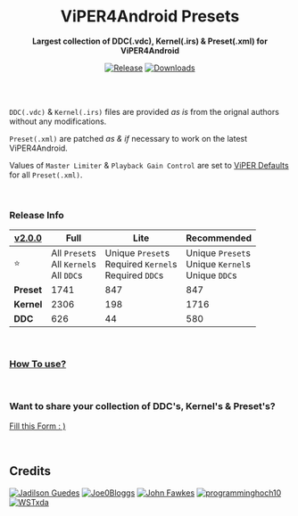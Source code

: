 <div align="center">
<h1>ViPER4Android Presets</h1>

<b>Largest collection of DDC(.vdc), Kernel(.irs) & Preset(.xml) for ViPER4Android</b>

[![Release](https://img.shields.io/github/v/release/syntaxticsugr/ViPER4Android-Presets?color=blue&label=Release&style=flat-square)](https://github.com/syntaxticsugr/ViPER4Android-Presets/releases/latest) [![Downloads](https://img.shields.io/github/downloads/syntaxticsugr/ViPER4Android-Presets/total?color=brightgrey&label=Downloads&style=flat-square)](https://github.com/syntaxticsugr/ViPER4Android-Presets/releases)
</div>

<br>
<br>

`DDC(.vdc)` & `Kernel(.irs)` files are provided _as is_ from the orignal authors without any modifications.

`Preset(.xml)` are patched _as & if_ necessary to work on the latest ViPER4Android.

Values of `Master Limiter` & `Playback Gain Control` are set to [ViPER Defaults](https://github.com/syntaxticsugr/ViPER4Android-Presets/tree/main/scripts/utils/default_presets) for all `Preset(.xml)`.

<br>

### Release Info

| [v2.0.0](https://github.com/syntaxticsugr/ViPER4Android-Presets/releases/latest) | Full | Lite | Recommended |
| --- | --- | --- | --- |
| ⭐ | All `Preset`s<br>All `Kernel`s<br>All `DDC`s | Unique `Preset`s<br>Required `Kernel`s<br>Required `DDC`s | Unique `Preset`s<br>Unique `Kernel`s<br>Unique `DDC`s |
| **Preset** | 1741 | 847 | 847 |
| **Kernel** | 2306 | 198 | 1716 |
| **DDC** | 626 | 44 | 580 |

<br>

### [How To use?](https://github.com/syntaxticsugr/ViPER4Android-Presets/discussions/3)

<br>

### Want to share your collection of DDC's, Kernel's & Preset's?
[Fill this Form : )](https://forms.gle/1JShGMdbTbujJfKQ9)

<br>

## Credits

[![Jadilson Guedes](https://images.weserv.nl/?url=https://github.com/jadilson12.png&h=50&w=50&fit=cover&mask=circle)](https://github.com/jadilson12) [![Joe0Bloggs](https://images.weserv.nl/?url=https://github.com/Joe0Bloggs.png&h=50&w=50&fit=cover&mask=circle)](https://github.com/Joe0Bloggs) [![John Fawkes](https://images.weserv.nl/?url=https://github.com/JohnFawkes.png&h=50&w=50&fit=cover&mask=circle)](https://github.com/JohnFawkes) [![programminghoch10](https://images.weserv.nl/?url=https://github.com/programminghoch10.png&h=50&w=50&fit=cover&mask=circle)](https://github.com/programminghoch10) [![WSTxda](https://images.weserv.nl/?url=https://github.com/WSTxda.png&h=50&w=50&fit=cover&mask=circle)](https://github.com/WSTxda)
